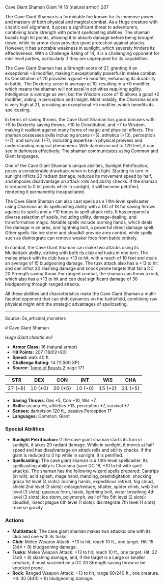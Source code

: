 <MonsterName/>Cave Giant Shaman</MonsterName>
<CreatureType/>Giant</CreatureType>
<CR/>14</CR>
<AC/>16 (natural armor)</AC>
<HP/>207</HP>
<summary>The Cave Giant Shaman is a formidable foe known for its immense power and mastery of both physical and magical combat. As a Huge creature with chaotic evil alignment, it poses a significant threat to adventurers, combining brute strength with potent spellcasting abilities. The shaman boasts high hit points, allowing it to absorb damage before being brought down, while its armor class provides good protection against attacks. However, it has a notable weakness in sunlight, which severely hinders its effectiveness. With a Challenge Rating of 14, it is a challenging opponent for mid-level parties, particularly if they are unprepared for its capabilities.</summary>

<detail>

The Cave Giant Shaman has a Strength score of 27, granting it an exceptional +8 modifier, making it exceptionally powerful in melee combat. Its Constitution of 20 provides a good +5 modifier, enhancing its durability in battle. The Dexterity score is average at 10, resulting in a +0 modifier, which means the shaman will not excel in activities requiring agility. Intelligence is average as well, but the Wisdom score of 15 allows a good +2 modifier, aiding in perception and insight. Most notably, the Charisma score is very high at 21, providing an exceptional +5 modifier, which benefits its spellcasting.

In terms of saving throws, the Cave Giant Shaman has good bonuses with +5 to Dexterity saving throws, +10 to Constitution, and +7 to Wisdom, making it resilient against many forms of magic and physical effects. The shaman possesses skills including arcana (+5), athletics (+13), perception (+7), and survival (+7), indicating expertise in physical prowess and understanding magical phenomena. With darkvision out to 120 feet, it can see in darkness effectively. The shaman communicates using Common and Giant languages.

One of the Cave Giant Shaman's unique abilities, Sunlight Petrification, poses a considerable drawback when in bright light. Starting its turn in sunlight inflicts 20 radiant damage, reduces its movement speed by half, and imposes disadvantage on attack rolls and ability checks. If the shaman is reduced to 0 hit points while in sunlight, it will become petrified, rendering it permanently incapacitated.

The Cave Giant Shaman can also cast spells as a 14th-level spellcaster, using Charisma as its spellcasting ability with a DC of 18 for saving throws against its spells and a +10 bonus to spell attack rolls. It has prepared a diverse selection of spells, including utility, damage-dealing, and transformative magic. Notable spells include burning hands, which deals fire damage in an area, and lightning bolt, a powerful direct damage spell. Other spells like ice storm and cloudkill provide area control, while spells such as disintegrate can remove weaker foes from battle entirely. 

In combat, the Cave Giant Shaman can make two attacks using its Multiattack ability, striking with both its club and tusks in one turn. The melee attack with its club has a +13 to hit, with a reach of 10 feet and deals an average of 15 bludgeoning damage. The tusk attack also has a +13 to hit and can inflict 22 slashing damage and knock prone targets that fail a DC 20 Strength saving throw. For ranged combat, the shaman can throw a rock, which also has a +13 to hit and can deal significant damage of 30 bludgeoning through ranged attacks.

All these abilities and characteristics make the Cave Giant Shaman a multi-faceted opponent that can shift dynamics on the battlefield, combining raw physical might with the strategic advantages of spellcasting.</detail>



---

Source: 5e_artisinal_monsters

<statblock>
# Cave Giant Shaman

*Huge* *Giant* *chaotic evil*

- **Armor Class:** 16 (natural armor)
- **Hit Points:** 207 (18d12+90)
- **Speed:** walk 40 ft.
- **Challenge Rating:** 14 (11,500 XP)
- **Source:** [Tome of Beasts 2](https://koboldpress.com/kpstore/product/tome-of-beasts-2-for-5th-edition) page 171

| STR | DEX | CON | INT | WIS | CHA |
| --- | --- | --- | --- | --- | --- |
| 27 (+8) | 10 (+0) | 20 (+5) | 10 (+0) | 15 (+2) | 21 (+5) |

- **Saving Throws**: Dex +5, Con +10, Wis +7
- **Skills:** arcana +5, athletics +13, perception +7, survival +7
- **Senses:** darkvision 120 ft., passive Perception 17
- **Languages:** Common, Giant

### Special Abilities

- **Sunlight Petrification:** If the cave giant shaman starts its turn in sunlight, it takes 20 radiant damage. While in sunlight, it moves at half speed and has disadvantage on attack rolls and ability checks. If the giant is reduced to 0 hp while in sunlight, it is petrified.
- **Spellcasting:** The cave giant shaman is a 14th-level spellcaster. Its spellcasting ability is Charisma (save DC 18, +10 to hit with spell attacks). The shaman has the following wizard spells prepared:
Cantrips (at will): acid splash, mage hand, mending, prestidigitation, shocking grasp
1st level (4 slots): burning hands, expeditious retreat, fog cloud, shield
2nd level (3 slots): enlarge/reduce, shatter, spider climb, web
3rd level (3 slots): gaseous form, haste, lightning bolt, water breathing
4th level (3 slots): ice storm, polymorph, wall of fire
5th level (2 slots): cloudkill, insect plague
6th level (1 slots): disintegrate
7th level (1 slots): reverse gravity

### Actions

- **Multiattack:** The cave giant shaman makes two attacks: one with its club and one with its tusks.
- **Club:** Melee Weapon Attack: +13 to hit, reach 10 ft., one target. Hit: 15 (3d4 + 8) bludgeoning damage.
- **Tusks:** Melee Weapon Attack: +13 to hit, reach 10 ft., one target. Hit: 22 (4d6 + 8) slashing damage, and, if the target is a Large or smaller creature, it must succeed on a DC 20 Strength saving throw or be knocked prone.
- **Rock:** Ranged Weapon Attack: +13 to hit, range 60/240 ft., one creature. Hit: 30 (4d10 + 8) bludgeoning damage.


</statblock>


